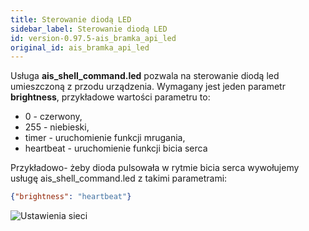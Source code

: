```yaml
---
title: Sterowanie diodą LED
sidebar_label: Sterowanie diodą LED
id: version-0.97.5-ais_bramka_api_led
original_id: ais_bramka_api_led
---
```


Usługa **ais_shell_command.led** pozwala na sterowanie diodą led umieszczoną z przodu urządzenia.
Wymagany jest jeden parametr **brightness**, przykładowe wartości parametru to:
- 0 - czerwony,
- 255 - niebieski,
- timer - uruchomienie funkcji mrugania,
- heartbeat - uruchomienie funkcji bicia serca


Przykładowo- żeby dioda pulsowała w rytmie bicia serca wywołujemy usługę ais_shell_command.led z takimi parametrami:

```JSON
{"brightness": "heartbeat"}
```


![Ustawienia sieci](/AIS-docs/img/en/frontend/services_led.png)
